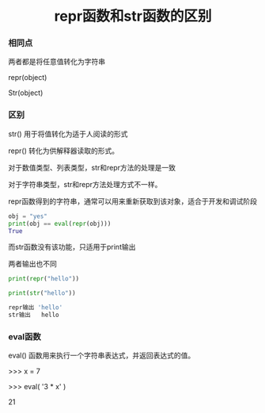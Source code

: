 <center><h1>
  repr函数和str函数的区别
  </h1></center>

### 相同点

两者都是将任意值转化为字符串

repr(object)

Str(object)

### 区别

str() 用于将值转化为适于人阅读的形式

repr() 转化为供解释器读取的形式。

对于数值类型、列表类型，str和repr方法的处理是一致

对于字符串类型，str和repr方法处理方式不一样。

repr函数得到的字符串，通常可以用来重新获取到该对象，适合于开发和调试阶段

```python
obj = "yes"
print(obj == eval(repr(obj)))
True
```

而str函数没有该功能，只适用于print输出

两者输出也不同

```python
print(repr("hello"))

print(str("hello"))

repr输出 'hello'
str输出   hello
```

### eval函数

eval() 函数用来执行一个字符串表达式，并返回表达式的值。

\>>> x = 7 

\>>> eval( '3 * x' ) 

21

